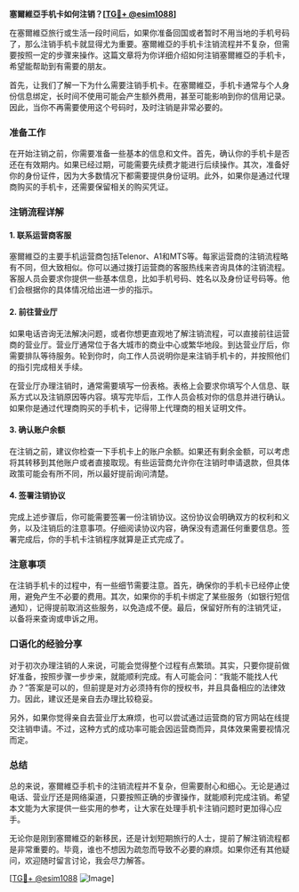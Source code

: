 **塞爾維亞手机卡如何注销？[[TG💪+ @esim1088](https://t.me/s/esim1088)]**

在塞爾維亞旅行或生活一段时间后，如果你准备回国或者暂时不用当地的手机号码了，那么注销手机卡就显得尤为重要。塞爾維亞的手机卡注销流程并不复杂，但需要按照一定的步骤来操作。这篇文章将为你详细介绍如何注销塞爾維亞的手机卡，希望能帮助到有需要的朋友。

首先，让我们了解一下为什么需要注销手机卡。在塞爾維亞，手机卡通常与个人身份信息绑定，长时间不使用可能会产生额外费用，甚至可能影响到你的信用记录。因此，当你不再需要使用这个号码时，及时注销是非常必要的。

### 准备工作

在开始注销之前，你需要准备一些基本的信息和文件。首先，确认你的手机卡是否还在有效期内。如果已经过期，可能需要先续费才能进行后续操作。其次，准备好你的身份证件，因为大多数情况下都需要提供身份证明。此外，如果你是通过代理商购买的手机卡，还需要保留相关的购买凭证。

### 注销流程详解

#### 1. 联系运营商客服

塞爾維亞的主要手机运营商包括Telenor、A1和MTS等。每家运营商的注销流程略有不同，但大致相似。你可以通过拨打运营商的客服热线来咨询具体的注销流程。客服人员会要求你提供一些基本信息，比如手机号码、姓名以及身份证号码等。他们会根据你的具体情况给出进一步的指示。

#### 2. 前往营业厅

如果电话咨询无法解决问题，或者你想更直观地了解注销流程，可以直接前往运营商的营业厅。营业厅通常位于各大城市的商业中心或繁华地段。到达营业厅后，你需要排队等待服务。轮到你时，向工作人员说明你是来注销手机卡的，并按照他们的指引完成相关手续。

在营业厅办理注销时，通常需要填写一份表格。表格上会要求你填写个人信息、联系方式以及注销原因等内容。填写完毕后，工作人员会核对你的信息并进行确认。如果你是通过代理商购买的手机卡，记得带上代理商的相关证明文件。

#### 3. 确认账户余额

在注销之前，建议你检查一下手机卡上的账户余额。如果还有剩余金额，可以考虑将其转移到其他账户或者直接取现。有些运营商允许你在注销时申请退款，但具体政策可能会有所不同，所以最好提前询问清楚。

#### 4. 签署注销协议

完成上述步骤后，你可能需要签署一份注销协议。这份协议会明确双方的权利和义务，以及注销后的注意事项。仔细阅读协议内容，确保没有遗漏任何重要信息。签署完成后，你的手机卡注销程序就算是正式完成了。

### 注意事项

在注销手机卡的过程中，有一些细节需要注意。首先，确保你的手机卡已经停止使用，避免产生不必要的费用。其次，如果你的手机卡绑定了某些服务（如银行短信通知），记得提前取消这些服务，以免造成不便。最后，保留好所有的注销凭证，以备将来查询或申诉之用。

### 口语化的经验分享

对于初次办理注销的人来说，可能会觉得整个过程有点繁琐。其实，只要你提前做好准备，按照步骤一步步来，就能顺利完成。有人可能会问：“我能不能找人代办？”答案是可以的，但前提是对方必须持有你的授权书，并且具备相应的法律效力。因此，建议还是亲自去办理比较稳妥。

另外，如果你觉得亲自去营业厅太麻烦，也可以尝试通过运营商的官方网站在线提交注销申请。不过，这种方式的成功率可能会因运营商而异，具体效果需要视情况而定。

### 总结

总的来说，塞爾維亞手机卡的注销流程并不复杂，但需要耐心和细心。无论是通过电话、营业厅还是网络渠道，只要按照正确的步骤操作，就能顺利完成注销。希望本文能为大家提供一些实用的参考，让大家在处理手机卡注销问题时更加得心应手。

无论你是刚到塞爾維亞的新移民，还是计划短期旅行的人士，提前了解注销流程都是非常重要的。毕竟，谁也不想因为疏忽而导致不必要的麻烦。如果你还有其他疑问，欢迎随时留言讨论，我会尽力解答。

[[TG💪+ @esim1088](https://t.me/s/esim1088) ![Image](https://i.postimg.cc/4NQfJmqS/Snipaste-2025-05-13-00-14-12.png)]